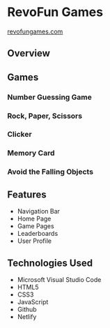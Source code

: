 <!-- [![Review Assignment Due Date](https://classroom.github.com/assets/deadline-readme-button-22041afd0340ce965d47ae6ef1cefeee28c7c493a6346c4f15d667ab976d596c.svg)](https://classroom.github.com/a/pUNCiVii) -->

# RevoFun Games
[revofungames.com](revofungames.com)

## Overview

## Games
### Number Guessing Game

### Rock, Paper, Scissors

### Clicker

### Memory Card

### Avoid the Falling Objects


## Features
* Navigation Bar
* Home Page
* Game Pages
* Leaderboards
* User Profile


## Technologies Used
* Microsoft Visual Studio Code
* HTML5
* CSS3
* JavaScript
* Github
* Netlify